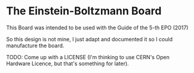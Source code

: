# The Einstein-Boltzmann Board

This Board was intended to be used with the Guide of the 5-th EPO (2017)

So this design is not mine, I just adapt and documented it so I could
manufacture the board.

TODO: Come up with a LICENSE (I'm thinking to use CERN's Open Hardware
Licence, but that's something for later).
